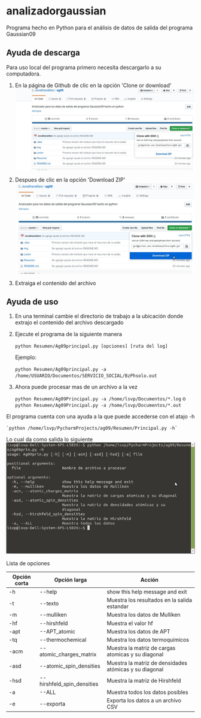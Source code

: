 # analizadorgaussian
Programa hecho en Python para el análisis de datos de salida del programa Gaussian09

## Ayuda de descarga

Para uso local del programa primero necesita descargarlo a su computadora.

1. En la página de Github de clic en la opción 'Clone or download'
![Imagen 2](Img/i1.jpg)

2. Despues de clic en la opción  'Download ZIP'
![Imagen 2](Img/i2.jpg)

3. Extraiga el contenido del archivo

## Ayuda de uso

1. En una terminal cambie el directorio de trabajo a la ubicación donde extrajo el contenido del archivo descargado

2. Ejecute el programa de la siguiente manera

    `python Resumen/Ag09principal.py [opciones] [ruta del log]`

    Ejemplo:

    `python Resumen/Ag09principal.py -a /home/USUARIO/Documentos/SERVICIO_SOCIAL/BzPhsolo.out
`

3. Ahora puede procesar mas de un archivo a la vez

    `python Resumen/Ag09Principal.py -a /home/lsvp/Documentos/*.log`
        o
    `python Resumen/Ag09Principal.py -a /home/lsvp/Documentos/*.out`
    
El programa cuenta con una ayuda a la que puede accederse con el atajo -h

    `python /home/lsvp/PycharmProjects/ag09/Resumen/Principal.py -h`

Lo cual da como salida lo siguiente
![Imagen 3](Img/i3.jpg)

Lista de opciones

| Opción corta | Opción larga | Acción |
| - | - | - |
| -h | --help | show this help message and exit |
| -t | --texto | Muestra los resultados en la salida estandar |
| -m | --mulliken | Muestra los datos de Mulliken |
| -hf | --hirshfeld | Muestra el valor hf |
| -apt | --APT_atomic | Muestra los datos de APT |
| -tq | --thermochemical | Muestra los datos termoquímicos |
| -acm | --atomic_charges_matrix | Muestra la matriz de cargas atomicas y su diagonal |
| -asd | --atomic_spin_densities | Muestra la matriz de densidades atómicas y su diagonal |
| -hsd | --hirshfeld_spin_densities | Muestra la matriz de Hirshfeld | 
| -a | --ALL | Muestra todos los datos posibles | 
| -e | --exporta | Exporta los datos a un archivo CSV |
